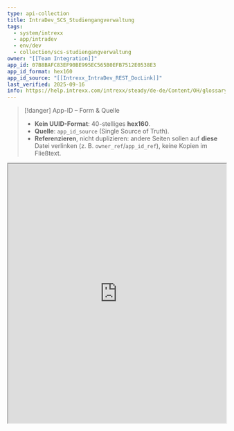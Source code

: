 ```yaml
---
type: api-collection
title: IntraDev_SCS_Studiengangverwaltung
tags:
  - system/intrexx
  - app/intradev
  - env/dev
  - collection/scs-studiengangverwaltung
owner: "[[Team Integration]]"
app_id: 07B8BAFC83EF90BE995EC565B0EFB7512E0538E3
app_id_format: hex160
app_id_source: "[[Intrexx_IntraDev_REST_DocLink]]"
last_verified: 2025-09-16
info: https://help.intrexx.com/intrexx/steady/de-de/Content/OH/glossary/glossary-guid.html
---
```


> [!danger] App-ID – Form & Quelle
> - **Kein UUID-Format**: 40-stelliges **hex160**.
> - **Quelle**: `app_id_source` (Single Source of Truth).
> - **Referenzieren**, nicht duplizieren: andere Seiten sollen auf **diese** Datei verlinken (z. B. `owner_ref`/`app_id_ref`), keine Kopien im Fließtext.


<div class="embed-container">
  <iframe
    src="https://help.intrexx.com/intrexx/steady/de-de/Content/OH/glossary/glossary-guid.html"
    width="100%" height="600"
    sandbox="allow-same-origin allow-scripts allow-popups"
  ></iframe>
</div>
